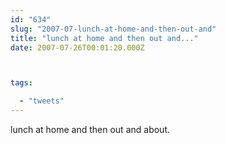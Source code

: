 ```yaml
---
id: "634"
slug: "2007-07-lunch-at-home-and-then-out-and"
title: "lunch at home and then out and..."
date: 2007-07-26T00:01:20.000Z



tags:

  - "tweets"
---
```

<div class="sqs-html-content">
  <p>lunch at home and then out and about.</p>
</div>
